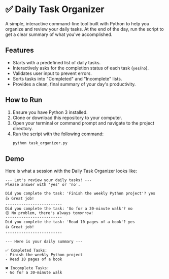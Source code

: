# ✅ Daily Task Organizer

A simple, interactive command-line tool built with Python to help you organize and review your daily tasks. At the end of the day, run the script to get a clear summary of what you've accomplished.

## Features
-   Starts with a predefined list of daily tasks.
-   Interactively asks for the completion status of each task (`yes`/`no`).
-   Validates user input to prevent errors.
-   Sorts tasks into "Completed" and "Incomplete" lists.
-   Provides a clean, final summary of your day's productivity.

## How to Run
1.  Ensure you have Python 3 installed.
2.  Clone or download this repository to your computer.
3.  Open your terminal or command prompt and navigate to the project directory.
4.  Run the script with the following command:
    ```bash
    python task_organizer.py
    ```

## Demo
Here is what a session with the Daily Task Organizer looks like:

```
--- Let's review your daily tasks! ---
Please answer with 'yes' or 'no'.

Did you complete the task: 'Finish the weekly Python project'? yes
👍 Great job!
-------------------------
Did you complete the task: 'Go for a 30-minute walk'? no
😊 No problem, there's always tomorrow!
-------------------------
Did you complete the task: 'Read 10 pages of a book'? yes
👍 Great job!
-------------------------

--- Here is your daily summary ---

✅ Completed Tasks:
- Finish the weekly Python project
- Read 10 pages of a book

❌ Incomplete Tasks:
- Go for a 30-minute walk
```
